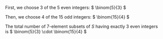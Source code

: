 First, we choose 3 of the 5 even integers: $ \binom{5}{3} $

Then, we choose 4 of the 15 odd integers: $ \binom{15}{4} $

The total number of 7-element subsets of $S$ having exactly 3 even integers is $ \binom{5}{3} \cdot \binom{15}{4} $
